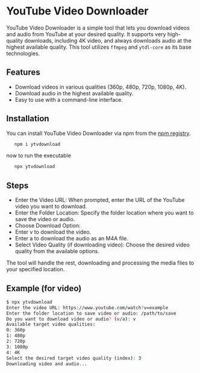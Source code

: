 # YouTube Video Downloader

YouTube Video Downloader is a simple tool that lets you download videos and audio from YouTube at your desired quality. It supports very high-quality downloads, including 4K video, and always downloads audio at the highest available quality. This tool utilizes `ffmpeg` and `ytdl-core` as its base technologies.

## Features

- Download videos in various qualities (360p, 480p, 720p, 1080p, 4K).
- Download audio in the highest available quality.
- Easy to use with a command-line interface.

## Installation

You can install YouTube Video Downloader via npm from the [npm registry](https://www.npmjs.com/package/ytvdownload).

```bash
   npm i ytvdownload
```

now to run the executable
 
```bash
   npx ytvdownload
```

## Steps
-  Enter the Video URL: When prompted, enter the URL of the YouTube video you want to download.
-  Enter the Folder Location: Specify the folder location where you want to save the video or audio.
- Choose Download Option:
- Enter v to download the video.
- Enter a to download the audio as an M4A file.
- Select Video Quality (if downloading video): Choose the desired video quality from the available options.


The tool will handle the rest, downloading and processing the media files to your specified location.

## Example (for video)
```bash
$ npx ytvdownload
Enter the video URL: https://www.youtube.com/watch?v=example
Enter the folder location to save video or audio: /path/to/save
Do you want to download video or audio? (v/a): v
Available target video qualities:
0: 360p
1: 480p
2: 720p
3: 1080p
4: 4K
Select the desired target video quality (index): 3
Downloading video and audio...
```

